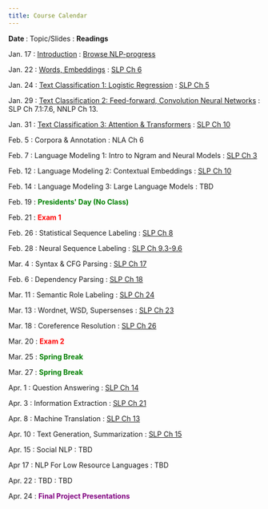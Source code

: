 ```yaml
---
title: Course Calendar
---
```


<b>Date </b>
  : Topic/Slides
     : <b>Readings</b>

Jan. 17 
: [Introduction](slides/1_intro.pdf)
  : [Browse NLP-progress](http://nlpprogress.com)

Jan. 22 
: [Words, Embeddings](slides/2_vector_semantics.pdf)
  : [SLP Ch 6](https://web.stanford.edu/~jurafsky/slp3/6.pdf)

Jan. 24 
: [Text Classification 1: Logistic Regression](slides/3_classification_1.pdf)
  : [SLP Ch 5](https://web.stanford.edu/~jurafsky/slp3/5.pdf)

Jan. 29 
: [Text Classification 2: Feed-forward, Convolution Neural Networks](slides/4_classification_2.pdf)
  : SLP Ch 7.1:7.6, NNLP Ch 13.

Jan. 31 
: [Text Classification 3: Attention & Transformers](slides/5_attention.pdf)
  : [SLP Ch 10](https://web.stanford.edu/~jurafsky/slp3/10.pdf)

Feb. 5 
: Corpora & Annotation
  : NLA Ch 6

Feb. 7 
: Language Modeling 1: Intro to Ngram and Neural Models
  : [SLP Ch 3](https://web.stanford.edu/~jurafsky/slp3/3.pdf)

Feb. 12 
: Language Modeling 2: Contextual Embeddings
  : [SLP Ch 10](https://web.stanford.edu/~jurafsky/slp3/10.pdf)

Feb. 14
: Language Modeling 3: Large Language Models
  : TBD

Feb. 19 
:  <span style="color:green; font-weight: bold;">Presidents' Day (No Class)</span>

  
Feb. 21 
: <span style="color:red; font-weight: bold;">Exam 1</span>

Feb. 26 
: Statistical Sequence Labeling
  : [SLP Ch 8](https://web.stanford.edu/~jurafsky/slp3/8.pdf)

Feb. 28 
: Neural Sequence Labeling
  : [SLP Ch 9.3-9.6](https://web.stanford.edu/~jurafsky/slp3/9.pdf)

Mar. 4 
: Syntax & CFG Parsing
  : [SLP Ch 17](https://web.stanford.edu/~jurafsky/slp3/17.pdf)

Feb. 6 
: Dependency Parsing
  : [SLP Ch 18](https://web.stanford.edu/~jurafsky/slp3/18.pdf)

Mar. 11 
: Semantic Role Labeling
  : [SLP Ch 24](https://web.stanford.edu/~jurafsky/slp3/24.pdf)

Mar. 13 
: Wordnet, WSD, Supersenses
  : [SLP Ch 23](https://web.stanford.edu/~jurafsky/slp3/23.pdf)

Mar. 18 
: Coreference Resolution
  : [SLP Ch 26](https://web.stanford.edu/~jurafsky/slp3/26.pdf)

Mar. 20 
: <span style="color:red; font-weight: bold;">Exam 2</span>


Mar. 25 
: <span style="color:green; font-weight: bold;">Spring Break</span>


Mar. 27 
: <span style="color:green; font-weight: bold;">Spring Break</span>


Apr. 1 
: Question Answering
  : [SLP Ch 14](https://web.stanford.edu/~jurafsky/slp3/14.pdf)

Apr. 3 
: Information Extraction
  : [SLP Ch 21](https://web.stanford.edu/~jurafsky/slp3/21.pdf)

Apr. 8 
: Machine Translation
  : [SLP Ch 13](https://web.stanford.edu/~jurafsky/slp3/13.pdf)

Apr. 10 
: Text Generation, Summarization
  : [SLP Ch 15](https://web.stanford.edu/~jurafsky/slp3/15.pdf)

Apr. 15 
: Social NLP
  : TBD

Apr 17 
: NLP For Low Resource Languages
  : TBD

Apr. 22 
: TBD
  : TBD
  
Apr. 24 
: <span style="color:purple; font-weight: bold;">Final Project Presentations</span>


